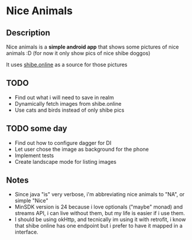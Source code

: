 # Nice Animals

## Description

Nice animals is a **simple android app** that shows some pictures of nice 
animals :D (for now it only show pics of nice shibe doggos)

It uses [shibe.online](http://shibe.online) as a source for those pictures

## TODO

* Find out what i will need to save in realm
* Dynamically fetch images from shibe.online
* Use cats and birds instead of only shibe pics

## TODO some day

* Find out how to configure dagger for DI
* Let user chose the image as background for the phone
* Implement tests
* Create landscape mode for listing images

## Notes

* Since java "is" very verbose, i'm abbreviating nice animals to "NA", or simple "Nice"
* MinSDK version is 24 because i love optionals ("maybe" monad) and streams API, i can live without them, 
but my life is easier if i use them.
* I should be using okHttp, and tecnically im using it with retrofit, i know that
shibe online has one endpoint but i prefer to have it mapped in a interface.